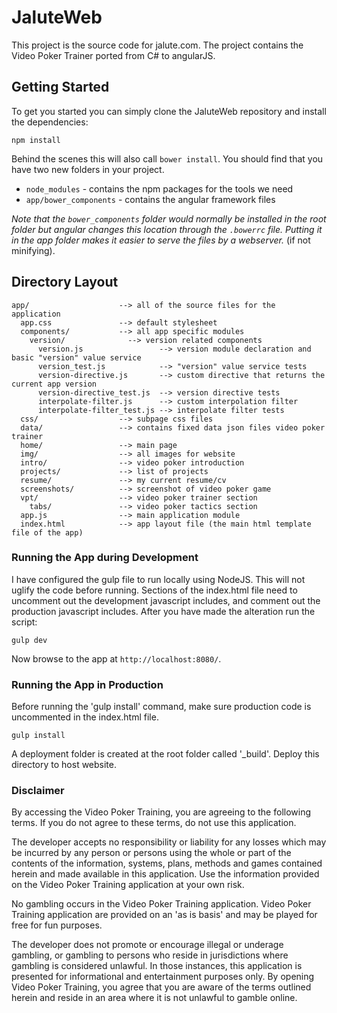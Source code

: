# JaluteWeb

This project is the source code for jalute.com.  The project contains the Video Poker Trainer ported from C# to angularJS.

## Getting Started

To get you started you can simply clone the JaluteWeb repository and install the dependencies:

```
npm install
```

Behind the scenes this will also call `bower install`.  You should find that you have two new
folders in your project.

* `node_modules` - contains the npm packages for the tools we need
* `app/bower_components` - contains the angular framework files

*Note that the `bower_components` folder would normally be installed in the root folder but
angular changes this location through the `.bowerrc` file.  Putting it in the app folder makes
it easier to serve the files by a webserver.* (if not minifying).

## Directory Layout

```
app/                    --> all of the source files for the application
  app.css               --> default stylesheet
  components/           --> all app specific modules
    version/              --> version related components
      version.js                 --> version module declaration and basic "version" value service
      version_test.js            --> "version" value service tests
      version-directive.js       --> custom directive that returns the current app version
      version-directive_test.js  --> version directive tests
      interpolate-filter.js      --> custom interpolation filter
      interpolate-filter_test.js --> interpolate filter tests
  css/                  --> subpage css files
  data/                 --> contains fixed data json files video poker trainer
  home/                 --> main page
  img/                  --> all images for website
  intro/                --> video poker introduction
  projects/             --> list of projects
  resume/               --> my current resume/cv
  screenshots/          --> screenshot of video poker game
  vpt/                  --> video poker trainer section
    tabs/               --> video poker tactics section
  app.js                --> main application module
  index.html            --> app layout file (the main html template file of the app)
```

### Running the App during Development

I have configured the gulp file to run locally using NodeJS.  This will not uglify the code
before running.  Sections of the index.html file need to uncomment out the development javascript includes,
and comment out the production javascript includes.  After you have made the alteration run the script:

```
gulp dev
```

Now browse to the app at `http://localhost:8080/`.


### Running the App in Production
Before running the 'gulp install' command, make sure production code is uncommented in the index.html file.

```
gulp install
```

A deployment folder is created at the root folder called '_build'.  Deploy this directory to host website.

### Disclaimer

By accessing the Video Poker Training, you are agreeing to the following terms.  If you do not agree to these terms, do not use this application.

The developer accepts no responsibility or liability for any losses which may be incurred by any person or persons using the whole or part of the contents of the information, systems, plans, methods and games contained herein and made available in this application. Use the information provided on the Video Poker Training application at your own risk.

No gambling occurs in the Video Poker Training application. Video Poker Training application are provided on an 'as is basis' and may be played for free for fun purposes. 

The developer does not promote or encourage illegal or underage gambling, or gambling to persons who reside in jurisdictions where gambling is considered unlawful. In those instances, this application is presented for informational and entertainment purposes only. By opening Video Poker Training, you agree that you are aware of the terms outlined herein and reside in an area where it is not unlawful to gamble online.